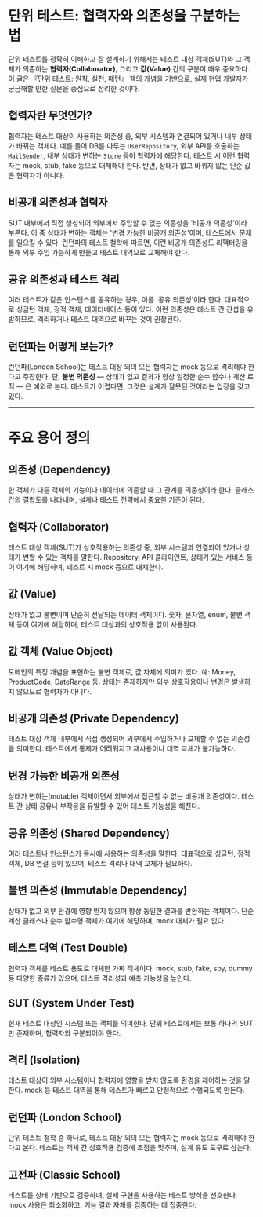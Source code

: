 # 단위 테스트: 협력자와 의존성을 구분하는 법

단위 테스트를 정확히 이해하고 잘 설계하기 위해서는 테스트 대상 객체(SUT)와 그 객체가 의존하는 **협력자(Collaborator)**, 그리고 **값(Value)** 간의 구분이 매우 중요하다. 이 글은 『단위 테스트: 원칙, 실천, 패턴』 책의 개념을 기반으로, 실제 현업 개발자가 궁금해할 만한 질문을 중심으로 정리한 것이다.

## 협력자란 무엇인가?

협력자는 테스트 대상이 사용하는 의존성 중, 외부 시스템과 연결되어 있거나 내부 상태가 바뀌는 객체다. 예를 들어 DB를 다루는 `UserRepository`, 외부 API를 호출하는 `MailSender`, 내부 상태가 변하는 `Store` 등이 협력자에 해당한다. 테스트 시 이런 협력자는 mock, stub, fake 등으로 대체해야 한다. 반면, 상태가 없고 바뀌지 않는 단순 값은 협력자가 아니다.

## 비공개 의존성과 협력자

SUT 내부에서 직접 생성되어 외부에서 주입할 수 없는 의존성을 '비공개 의존성'이라 부른다. 이 중 상태가 변하는 객체는 '변경 가능한 비공개 의존성'이며, 테스트에서 문제를 일으킬 수 있다. 런던파의 테스트 철학에 따르면, 이런 비공개 의존성도 리팩터링을 통해 외부 주입 가능하게 만들고 테스트 대역으로 교체해야 한다.

## 공유 의존성과 테스트 격리

여러 테스트가 같은 인스턴스를 공유하는 경우, 이를 '공유 의존성'이라 한다. 대표적으로 싱글턴 객체, 정적 객체, 데이터베이스 등이 있다. 이런 의존성은 테스트 간 간섭을 유발하므로, 격리하거나 테스트 대역으로 바꾸는 것이 권장된다.

## 런던파는 어떻게 보는가?

런던파(London School)는 테스트 대상 외의 모든 협력자는 mock 등으로 격리해야 한다고 주장한다. 단, **불변 의존성** — 상태가 없고 결과가 항상 일정한 순수 함수나 계산 로직 — 은 예외로 본다. 테스트가 어렵다면, 그것은 설계가 잘못된 것이라는 입장을 갖고 있다.

---

# 주요 용어 정의

## 의존성 (Dependency)

한 객체가 다른 객체의 기능이나 데이터에 의존할 때 그 관계를 의존성이라 한다. 클래스 간의 결합도를 나타내며, 설계나 테스트 전략에서 중요한 기준이 된다.

## 협력자 (Collaborator)

테스트 대상 객체(SUT)가 상호작용하는 의존성 중, 외부 시스템과 연결되어 있거나 상태가 변할 수 있는 객체를 말한다. Repository, API 클라이언트, 상태가 있는 서비스 등이 여기에 해당하며, 테스트 시 mock 등으로 대체한다.

## 값 (Value)

상태가 없고 불변이며 단순히 전달되는 데이터 객체이다. 숫자, 문자열, enum, 불변 객체 등이 여기에 해당하며, 테스트 대상과의 상호작용 없이 사용된다.

## 값 객체 (Value Object)

도메인의 특정 개념을 표현하는 불변 객체로, 값 자체에 의미가 있다. 예: Money, ProductCode, DateRange 등. 상태는 존재하지만 외부 상호작용이나 변경은 발생하지 않으므로 협력자가 아니다.

## 비공개 의존성 (Private Dependency)

테스트 대상 객체 내부에서 직접 생성되어 외부에서 주입하거나 교체할 수 없는 의존성을 의미한다. 테스트에서 통제가 어려워지고 재사용이나 대역 교체가 불가능하다.

## 변경 가능한 비공개 의존성

상태가 변하는(mutable) 객체이면서 외부에서 접근할 수 없는 비공개 의존성이다. 테스트 간 상태 공유나 부작용을 유발할 수 있어 테스트 가능성을 해친다.

## 공유 의존성 (Shared Dependency)

여러 테스트나 인스턴스가 동시에 사용하는 의존성을 말한다. 대표적으로 싱글턴, 정적 객체, DB 연결 등이 있으며, 테스트 격리나 대역 교체가 필요하다.

## 불변 의존성 (Immutable Dependency)

상태가 없고 외부 환경에 영향 받지 않으며 항상 동일한 결과를 반환하는 객체이다. 단순 계산 클래스나 순수 함수형 객체가 여기에 해당하며, mock 대체가 필요 없다.

## 테스트 대역 (Test Double)

협력자 객체를 테스트 용도로 대체한 가짜 객체이다. mock, stub, fake, spy, dummy 등 다양한 종류가 있으며, 테스트 격리성과 예측 가능성을 높인다.

## SUT (System Under Test)

현재 테스트 대상인 시스템 또는 객체를 의미한다. 단위 테스트에서는 보통 하나의 SUT만 존재하며, 협력자와 구분되어야 한다.

## 격리 (Isolation)

테스트 대상이 외부 시스템이나 협력자에 영향을 받지 않도록 환경을 제어하는 것을 말한다. mock 등 테스트 대역을 통해 테스트가 빠르고 안정적으로 수행되도록 만든다.

## 런던파 (London School)

단위 테스트 철학 중 하나로, 테스트 대상 외의 모든 협력자는 mock 등으로 격리해야 한다고 본다. 테스트는 객체 간 상호작용 검증에 초점을 맞추며, 설계 유도 도구로 삼는다.

## 고전파 (Classic School)

테스트를 상태 기반으로 검증하며, 실제 구현을 사용하는 테스트 방식을 선호한다. mock 사용은 최소화하고, 기능 결과 자체를 검증하는 데 집중한다.